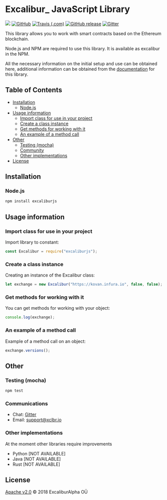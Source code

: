 # Excalibur_ JavaScript Library

[![](https://img.shields.io/badge/project-Excalibur__-ef5777.svg?style=popout-square)](https://github.com/xclbrio)
[![GitHub](https://img.shields.io/github/license/xclbrio/ipfsWebDist.svg?style=flat-square)](https://github.com/xclbrio/excalibur.js/blob/1.0-dev/LICENSE)
[![Travis (.com)](https://img.shields.io/travis/com/xclbrio/excalibur.js.svg?style=flat-square)](https://travis-ci.com/xclbrio/excalibur.js)
[![GitHub release](https://img.shields.io/github/release/xclbrio/excalibur.js.svg?style=flat-square)](https://github.com/xclbrio/excalibur.js/releases)
[![Gitter](https://img.shields.io/gitter/room/:user/:repo.svg?style=flat-square)](https://gitter.im/xclbrio/Lobby)

This library allows you to work with smart contracts based on the Ethereum blockchain.

Node.js and NPM are required to use this library. It is available as excalibur in the NPM.

All the necessary information on the initial setup and use can be obtained here, additional information can be obtained from the [documentation](https://github.com/xclbrio/wiki/wiki/JavaScript-API) for this library.

## Table of Contents

* [Installation](#installation)
  * [Node.js](#nodejs)
* [Usage information](#usage-information)
  * [Import class for use in your project](#import-class-for-use-in-your-project)
  * [Create a class instance](#create-a-class-instance)
  * [Get methods for working with it](#get-methods-for-working-with-it)
  * [An example of a method call](#an-example-of-a-method-call)
* [Other](#other)
  * [Testing (mocha)](#testing-mocha)
  * [Community](#community)
  * [Other implementations](#other-implementations)
* [License](#license)

## Installation

### Node.js

```bash
npm install excaliburjs
```

## Usage information

### Import class for use in your project

Import library to constant:

```js
const Excalibur = require("excaliburjs");
```

### Create a class instance

Creating an instance of the Excalibur class:

```js
let exchange = new Excalibur("https://kovan.infura.io", false, false);
```

### Get methods for working with it

You can get methods for working with your object:

```js
console.log(exchange);
```

### An example of a method call

Example of a method call on an object:

```js
exchange.versions();
```

## Other

### Testing (mocha)

```bash
npm test
```

### Communications
 * Chat: [Gitter](https://gitter.im/xclbrio/Lobby)
 * Email: support@xclbr.io

### Other implementations

At the moment other libraries require improvements
 * Python [NOT AVAILABLE]
 * Java [NOT AVAILABLE]
 * Rust [NOT AVAILABLE]

## License

[Apache v2.0](https://github.com/xclbrio/excalibur.js/blob/1.0-dev/LICENSE) © 2018 ExcaliburAlpha OÜ
